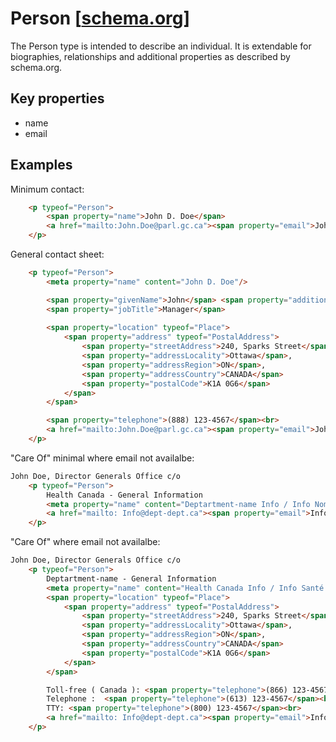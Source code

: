 # Person [[schema.org](http://schema.org/Person)]

The Person type is intended to describe an individual.  It is extendable for biographies, relationships and additional properties as described by schema.org.

## Key properties

* name
* email

## Examples

Minimum contact:
```html
    <p typeof="Person">
        <span property="name">John D. Doe</span>
        <a href="mailto:John.Doe@parl.gc.ca"><span property="email">John.Doe@parl.gc.ca</span></a>
    </p>
```

General contact sheet:
```html
    <p typeof="Person">
        <meta property="name" content="John D. Doe"/>

        <span property="givenName">John</span> <span property="additional">D</span> <span property="familyName">Doe</span>
        <span property="jobTitle">Manager</span>
     
        <span property="location" typeof="Place">
            <span property="address" typeof="PostalAddress">
                <span property="streetAddress">240, Sparks Street</span>,
                <span property="addressLocality">Ottawa</span>, 
                <span property="addressRegion">ON</span>,
                <span property="addressCountry">CANADA</span>
                <span property="postalCode">K1A 0G6</span>
            </span>
        </span>

        <span property="telephone">(888) 123-4567</span><br>
        <a href="mailto:John.Doe@parl.gc.ca"><span property="email">John.Doe@parl.gc.ca</span></a>
    </p>
```

"Care Of" minimal where email not availalbe:
```html
John Doe, Director Generals Office c/o
    <p typeof="Person">
        Health Canada - General Information
        <meta property="name" content="Deptartment-name Info / Info Nom-de-Deptartement">
        <a href="mailto: Info@dept-dept.ca"><span property="email">Info@dept-dept.ca</span></a>
    </p>
```

"Care Of" where email not availalbe:
```html
John Doe, Director Generals Office c/o
    <p typeof="Person">
        Deptartment-name - General Information
        <meta property="name" content="Health Canada Info / Info Santé Canada">
        <span property="location" typeof="Place">
            <span property="address" typeof="PostalAddress">
                <span property="streetAddress">240, Sparks Street</span>,
                <span property="addressLocality">Ottawa</span>, 
                <span property="addressRegion">ON</span>,
                <span property="addressCountry">CANADA</span>
                <span property="postalCode">K1A 0G6</span>
            </span>
        </span>

        Toll-free ( Canada ): <span property="telephone">(866) 123-4567</span><br>
        Telephone :  <span property="telephone">(613) 123-4567</span><br>
        TTY: <span property="telephone">(800) 123-4567</span><br>
        <a href="mailto: Info@dept-dept.ca"><span property="email">Info@dept-dept.ca</span></a>
    </p>
```
